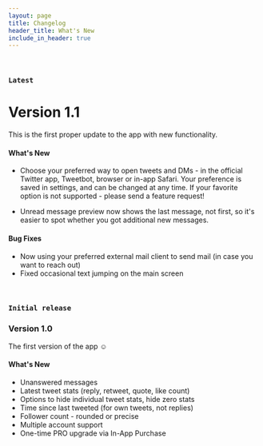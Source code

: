```yaml
---
layout: page
title: Changelog
header_title: What's New
include_in_header: true
---
```


<br>

### `Latest`
# **Version 1.1**
This is the first proper update to the app with new functionality.

#### What's New
- Choose your preferred way to open tweets and DMs - in the official Twitter app, Tweetbot, browser or in-app Safari. Your preference is saved in settings, and can be changed at any time. If your favorite option is not supported - please send a feature request!

- Unread message preview now shows the last message, not first, so it's easier to spot whether you got additional new messages.

#### Bug Fixes
- Now using your preferred external mail client to send mail (in case you want to reach out)
- Fixed occasional text jumping on the main screen

<br>

### `Initial release`

### **Version 1.0**
The first version of the app ☺️

#### What's New
- Unanswered messages 
- Latest tweet stats (reply, retweet, quote, like count)
- Options to hide individual tweet stats, hide zero stats
- Time since last tweeted (for own tweets, not replies)
- Follower count - rounded or precise
- Multiple account support
- One-time PRO upgrade via In-App Purchase